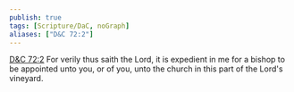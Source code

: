 ```yaml
---
publish: true
tags: [Scripture/DaC, noGraph]
aliases: ["D&C 72:2"]
---
```

[D&C 72:2](https://churchofjesuschrist.org/study/scriptures/dc-testament/dc/72?lang=eng&id=p2#p2) For verily thus saith the Lord, it is expedient in me for a bishop to be appointed unto you, or of you, unto the church in this part of the Lord's vineyard.
